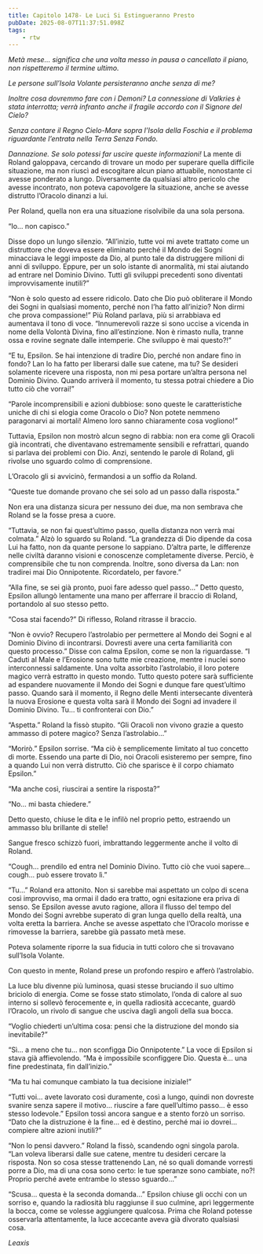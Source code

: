 ```yaml
---
title: Capitolo 1478- Le Luci Si Estingueranno Presto
pubDate: 2025-08-07T11:37:51.098Z
tags:
    - rtw
---
```



<em>Metà mese… significa che una volta messo in pausa o cancellato il piano, non rispetteremo il termine ultimo.</em>


<em>Le persone sull’Isola Volante persisteranno anche senza di me?</em>


<em>Inoltre cosa dovremmo fare con i Demoni? La connessione di Valkries è stata interrotta; verrà infranto anche il fragile accordo con il Signore del Cielo?</em>


<em>Senza contare il Regno Cielo-Mare sopra l’Isola della Foschia e il problema riguardante l’entrata nella Terra Senza Fondo.</em>


<em>Dannazione. Se solo potessi far uscire queste informazioni!</em> La mente di Roland galoppava, cercando di trovare un modo per superare quella difficile situazione, ma non riuscì ad escogitare alcun piano attuabile, nonostante ci avesse ponderato a lungo. Diversamente da qualsiasi altro pericolo che avesse incontrato, non poteva capovolgere la situazione, anche se avesse distrutto l’Oracolo dinanzi a lui.


Per Roland, quella non era una situazione risolvibile da una sola persona.


“Io… non capisco.”


Disse dopo un lungo silenzio. “All’inizio, tutte voi mi avete trattato come un distruttore che doveva essere eliminato perché il Mondo dei Sogni minacciava le leggi imposte da Dio, al punto tale da distruggere milioni di anni di sviluppo. Eppure, per un solo istante di anormalità, mi stai aiutando ad entrare nel Dominio Divino. Tutti gli sviluppi precedenti sono diventati improvvisamente inutili?”


“Non è solo questo ad essere ridicolo. Dato che Dio può obliterare il Mondo dei Sogni in qualsiasi momento, perché non l’ha fatto all’inizio? Non dirmi che prova compassione!” Più Roland parlava, più si arrabbiava ed aumentava il tono di voce. “Innumerevoli razze si sono uccise a vicenda in nome della Volontà Divina, fino all’estinzione. Non è rimasto nulla, tranne ossa e rovine segnate dalle intemperie. Che sviluppo è mai questo?!”


“E tu, Epsilon. Se hai intenzione di tradire Dio, perché non andare fino in fondo? Lan lo ha fatto per liberarsi dalle sue catene, ma tu? Se desideri solamente ricevere una risposta, non mi pesa portare un’altra persona nel Dominio Divino. Quando arriverà il momento, tu stessa potrai chiedere a Dio tutto ciò che vorrai!”


“Parole incomprensibili e azioni dubbiose: sono queste le caratteristiche uniche di chi si elogia come Oracolo o Dio? Non potete nemmeno paragonarvi ai mortali! Almeno loro sanno chiaramente cosa vogliono!”


Tuttavia, Epsilon non mostrò alcun segno di rabbia: non era come gli Oracoli già incontrati, che diventavano estremamente sensibili e refrattari, quando si parlava dei problemi con Dio. Anzi, sentendo le parole di Roland, gli rivolse uno sguardo colmo di comprensione.


L’Oracolo gli si avvicinò, fermandosi a un soffio da Roland.


“Queste tue domande provano che sei solo ad un passo dalla risposta.”


Non era una distanza sicura per nessuno dei due, ma non sembrava che Roland se la fosse presa a cuore.


“Tuttavia, se non fai quest’ultimo passo, quella distanza non verrà mai colmata.” Alzò lo sguardo su Roland. “La grandezza di Dio dipende da cosa Lui ha fatto, non da quante persone lo sappiano. D’altra parte, le differenze nelle civiltà daranno visioni e conoscenze completamente diverse. Perciò, è comprensibile che tu non comprenda. Inoltre, sono diversa da Lan: non tradirei mai Dio Onnipotente. Ricordatelo, per favore.”


“Alla fine, se sei già pronto, puoi fare adesso quel passo…” Detto questo, Epsilon allungò lentamente una mano per afferrare il braccio di Roland, portandolo al suo stesso petto.


“Cosa stai facendo?” Di riflesso, Roland ritrasse il braccio.


“Non è ovvio? Recupero l’astrolabio per permettere al Mondo dei Sogni e al Dominio Divino di incontrarsi. Dovresti avere una certa familiarità con questo processo.” Disse con calma Epsilon, come se non la riguardasse. “I Caduti al Male e l’Erosione sono tutte mie creazione, mentre i nuclei sono interconnessi saldamente. Una volta assorbito l’astrolabio, il loro potere magico verrà estratto in questo mondo. Tutto questo potere sarà sufficiente ad espandere nuovamente il Mondo dei Sogni e dunque fare quest’ultimo passo. Quando sarà il momento, il Regno delle Menti intersecante diventerà la nuova Erosione e questa volta sarà il Mondo dei Sogni ad invadere il Dominio Divino. Tu… ti confronterai con Dio.”


“Aspetta.” Roland la fissò stupito. “Gli Oracoli non vivono grazie a questo ammasso di potere magico? Senza l’astrolabio…”


“Morirò.” Epsilon sorrise. “Ma ciò è semplicemente limitato al tuo concetto di morte. Essendo una parte di Dio, noi Oracoli esisteremo per sempre, fino a quando Lui non verrà distrutto. Ciò che sparisce è il corpo chiamato Epsilon.”


“Ma anche così, riuscirai a sentire la risposta?”


“No… mi basta chiedere.”


Detto questo, chiuse le dita e le infilò nel proprio petto, estraendo un ammasso blu brillante di stelle!


Sangue fresco schizzò fuori, imbrattando leggermente anche il volto di Roland.


“Cough… prendilo ed entra nel Dominio Divino. Tutto ciò che vuoi sapere… cough… può essere trovato lì.”


“Tu…” Roland era attonito. Non si sarebbe mai aspettato un colpo di scena così improvviso, ma ormai il dado era tratto, ogni esitazione era priva di senso. Se Epsilon avesse avuto ragione, allora il flusso del tempo del Mondo dei Sogni avrebbe superato di gran lunga quello della realtà, una volta eretta la barriera. Anche se avesse aspettato che l’Oracolo morisse e rimovesse la barriera, sarebbe già passato metà mese.


Poteva solamente riporre la sua fiducia in tutti coloro che si trovavano sull’Isola Volante.


Con questo in mente, Roland prese un profondo respiro e afferò l’astrolabio.


La luce blu divenne più luminosa, quasi stesse bruciando il suo ultimo briciolo di energia. Come se fosse stato stimolato, l’onda di calore al suo interno si sollevò ferocemente e, in quella radiosità accecante, guardò l’Oracolo, un rivolo di sangue che usciva dagli angoli della sua bocca.


“Voglio chiederti un’ultima cosa: pensi che la distruzione del mondo sia inevitabile?”


“Sì… a meno che tu… non sconfigga Dio Onnipotente.” La voce di Epsilon si stava già affievolendo. “Ma è impossibile sconfiggere Dio. Questa è… una fine predestinata, fin dall’inizio.”


“Ma tu hai comunque cambiato la tua decisione iniziale!”


“Tutti voi… avete lavorato così duramente, così a lungo, quindi non dovreste svanire senza sapere il motivo… riuscire a fare quell’ultimo passo… è esso stesso lodevole.” Epsilon tossì ancora sangue e a stento forzò un sorriso. “Dato che la distruzione è la fine… ed è destino, perché mai io dovrei… compiere altre azioni inutili?”


“Non lo pensi davvero.” Roland la fissò, scandendo ogni singola parola. “Lan voleva liberarsi dalle sue catene, mentre tu desideri cercare la risposta. Non so cosa stesse trattenendo Lan, né so quali domande vorresti porre a Dio, ma di una cosa sono certo: le tue speranze sono cambiate, no?! Proprio perché avete entrambe lo stesso sguardo…”


“Scusa… questa è la seconda domanda…” Epsilon chiuse gli occhi con un sorriso e, quando la radiosità blu raggiunse il suo culmine, aprì leggermente la bocca, come se volesse aggiungere qualcosa. Prima che Roland potesse osservarla attentamente, la luce accecante aveva già divorato qualsiasi cosa.










<em>Leaxis</em>












                                


                                




